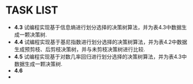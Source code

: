 # TASK LIST

* **4.3** 试编程实现基于信息熵进行划分选择的决策树算法，并为表$4.3$中数据生成一颗决策树.
* **4.4** 试编程实现基于基尼指数进行划分选择的决策树算法，并为表$4.2$中数据生成预剪枝、后剪枝决策树，并与未剪枝决策树进行比较.
* **4.5** 试编程实现基于对数几率回归进行划分选择的决策树算法，并为表$4.3$中数据生成一颗决策树.
* **4.6**
*
